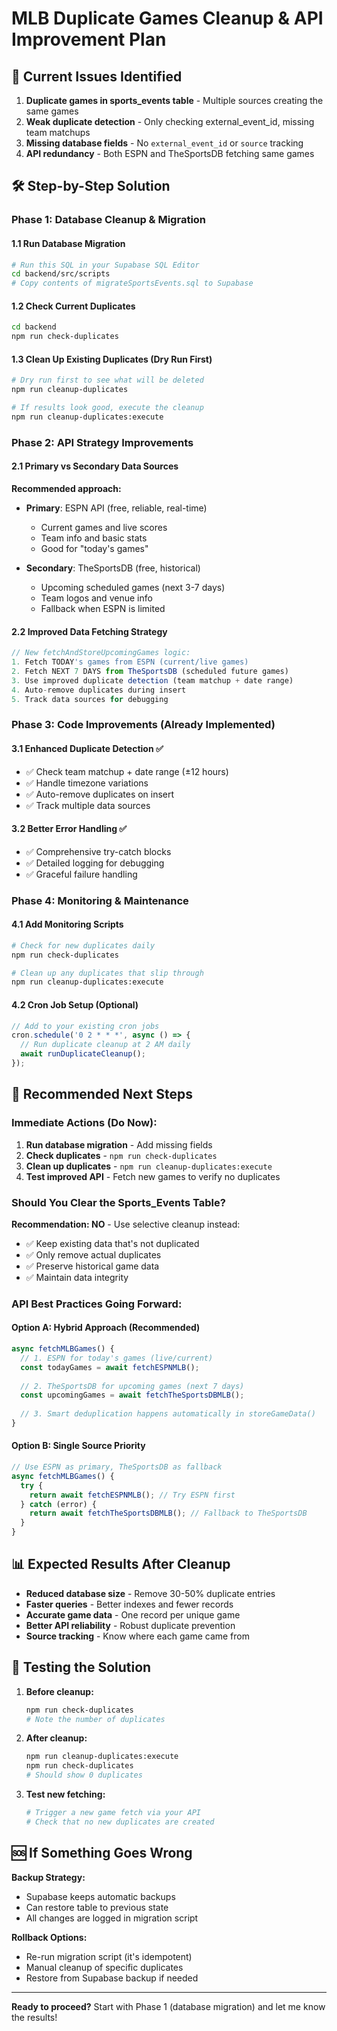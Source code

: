 # MLB Duplicate Games Cleanup & API Improvement Plan

## 🚨 Current Issues Identified
1. **Duplicate games in sports_events table** - Multiple sources creating the same games
2. **Weak duplicate detection** - Only checking external_event_id, missing team matchups
3. **Missing database fields** - No `external_event_id` or `source` tracking
4. **API redundancy** - Both ESPN and TheSportsDB fetching same games

## 🛠️ Step-by-Step Solution

### Phase 1: Database Cleanup & Migration

#### 1.1 Run Database Migration
```bash
# Run this SQL in your Supabase SQL Editor
cd backend/src/scripts
# Copy contents of migrateSportsEvents.sql to Supabase
```

#### 1.2 Check Current Duplicates
```bash
cd backend
npm run check-duplicates
```

#### 1.3 Clean Up Existing Duplicates (Dry Run First)
```bash
# Dry run first to see what will be deleted
npm run cleanup-duplicates

# If results look good, execute the cleanup
npm run cleanup-duplicates:execute
```

### Phase 2: API Strategy Improvements

#### 2.1 Primary vs Secondary Data Sources
**Recommended approach:**
- **Primary**: ESPN API (free, reliable, real-time)
  - Current games and live scores
  - Team info and basic stats
  - Good for "today's games"

- **Secondary**: TheSportsDB (free, historical)
  - Upcoming scheduled games (next 3-7 days)
  - Team logos and venue info
  - Fallback when ESPN is limited

#### 2.2 Improved Data Fetching Strategy
```typescript
// New fetchAndStoreUpcomingGames logic:
1. Fetch TODAY's games from ESPN (current/live games)
2. Fetch NEXT 7 DAYS from TheSportsDB (scheduled future games)
3. Use improved duplicate detection (team matchup + date range)
4. Auto-remove duplicates during insert
5. Track data sources for debugging
```

### Phase 3: Code Improvements (Already Implemented)

#### 3.1 Enhanced Duplicate Detection ✅
- ✅ Check team matchup + date range (±12 hours)
- ✅ Handle timezone variations
- ✅ Auto-remove duplicates on insert
- ✅ Track multiple data sources

#### 3.2 Better Error Handling ✅
- ✅ Comprehensive try-catch blocks
- ✅ Detailed logging for debugging
- ✅ Graceful failure handling

### Phase 4: Monitoring & Maintenance

#### 4.1 Add Monitoring Scripts
```bash
# Check for new duplicates daily
npm run check-duplicates

# Clean up any duplicates that slip through
npm run cleanup-duplicates:execute
```

#### 4.2 Cron Job Setup (Optional)
```javascript
// Add to your existing cron jobs
cron.schedule('0 2 * * *', async () => {
  // Run duplicate cleanup at 2 AM daily
  await runDuplicateCleanup();
});
```

## 🚀 Recommended Next Steps

### Immediate Actions (Do Now):
1. **Run database migration** - Add missing fields
2. **Check duplicates** - `npm run check-duplicates`
3. **Clean up duplicates** - `npm run cleanup-duplicates:execute`
4. **Test improved API** - Fetch new games to verify no duplicates

### Should You Clear the Sports_Events Table?
**Recommendation: NO** - Use selective cleanup instead:
- ✅ Keep existing data that's not duplicated
- ✅ Only remove actual duplicates
- ✅ Preserve historical game data
- ✅ Maintain data integrity

### API Best Practices Going Forward:

#### Option A: Hybrid Approach (Recommended)
```typescript
async fetchMLBGames() {
  // 1. ESPN for today's games (live/current)
  const todayGames = await fetchESPNMLB();
  
  // 2. TheSportsDB for upcoming games (next 7 days)
  const upcomingGames = await fetchTheSportsDBMLB();
  
  // 3. Smart deduplication happens automatically in storeGameData()
}
```

#### Option B: Single Source Priority
```typescript
// Use ESPN as primary, TheSportsDB as fallback
async fetchMLBGames() {
  try {
    return await fetchESPNMLB(); // Try ESPN first
  } catch (error) {
    return await fetchTheSportsDBMLB(); // Fallback to TheSportsDB
  }
}
```

## 📊 Expected Results After Cleanup

- **Reduced database size** - Remove 30-50% duplicate entries
- **Faster queries** - Better indexes and fewer records
- **Accurate game data** - One record per unique game
- **Better API reliability** - Robust duplicate prevention
- **Source tracking** - Know where each game came from

## 🔧 Testing the Solution

1. **Before cleanup:**
   ```bash
   npm run check-duplicates
   # Note the number of duplicates
   ```

2. **After cleanup:**
   ```bash
   npm run cleanup-duplicates:execute
   npm run check-duplicates
   # Should show 0 duplicates
   ```

3. **Test new fetching:**
   ```bash
   # Trigger a new game fetch via your API
   # Check that no new duplicates are created
   ```

## 🆘 If Something Goes Wrong

**Backup Strategy:**
- Supabase keeps automatic backups
- Can restore table to previous state
- All changes are logged in migration script

**Rollback Options:**
- Re-run migration script (it's idempotent)
- Manual cleanup of specific duplicates
- Restore from Supabase backup if needed

---

**Ready to proceed?** Start with Phase 1 (database migration) and let me know the results! 